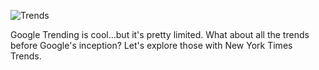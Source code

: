 ![Trends](https://photos-5.dropbox.com/t/2/AACqWVtA6svOz3362mluIzj8cevAVk7UQoSWZILMAR5K4g/12/56022055/png/32x32/1/_/1/2/trends.png/EICYoSsYlgMgAigC/xTxmmTQD54-r3Ft0HwAx1p7fLKrglnbx6Z0JG6_7Dq0?size=1600x1200&size_mode=3)

Google Trending is cool...but it's pretty limited. What about all the trends before Google's inception?
Let's explore those with New York Times Trends.

